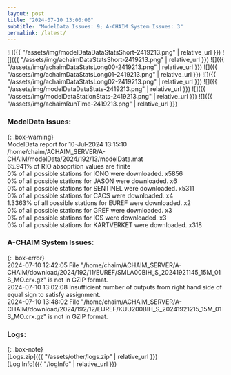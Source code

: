 ```yaml
---
layout: post
title: "2024-07-10 13:00:00"
subtitle: "ModelData Issues: 9; A-CHAIM System Issues: 3"
permalink: /latest/
---
```


![]({{ "/assets/img/modelDataDataStatsShort-2419213.png" | relative_url }})
![]({{ "/assets/img/achaimDataStatsShort-2419213.png" | relative_url }})
![]({{ "/assets/img/achaimDataStatsLong00-2419213.png" | relative_url }})
![]({{ "/assets/img/achaimDataStatsLong01-2419213.png" | relative_url }})
![]({{ "/assets/img/achaimDataStatsLong02-2419213.png" | relative_url }})
![]({{ "/assets/img/modelDataDataStats-2419213.png" | relative_url }})
![]({{ "/assets/img/modelDataStationStats-2419213.png" | relative_url }})
![]({{ "/assets/img/achaimRunTime-2419213.png" | relative_url }})


### ModelData Issues:  
  
{: .box-warning}  
 ModelData report for 10-Jul-2024 13:15:10   
 /home/chaim/ACHAIM_SERVER/A-CHAIM/modelData/2024/192/13/modelData.mat   
 65.941% of RIO absoprtion values are finite   
 0% of all possible stations for IONO were downloaded. x5856   
 0% of all possible stations for JASON were downloaded. x6   
 0% of all possible stations for SENTINEL were downloaded. x5311   
 0% of all possible stations for CACS were downloaded. x4   
 1.3363% of all possible stations for EUREF were downloaded. x2   
 0% of all possible stations for GREF were downloaded. x3   
 0% of all possible stations for IGS were downloaded. x3   
 0% of all possible stations for KARTVERKET were downloaded. x318   
  
### A-CHAIM System Issues:  
  
{: .box-error}  
2024-07-10 12:42:05 File "/home/chaim/ACHAIM_SERVER/A-CHAIM/download/2024/192/11/EUREF/SMLA00BIH_S_20241921145_15M_01S_MO.crx.gz" is not in GZIP format.  
2024-07-10 13:02:08 Insufficient number of outputs from right hand side of equal sign to satisfy assignment.  
2024-07-10 13:48:02 File "/home/chaim/ACHAIM_SERVER/A-CHAIM/download/2024/192/12/EUREF/KUU200BIH_S_20241921215_15M_01S_MO.crx.gz" is not in GZIP format.  

### Logs:  
  
{: .box-note}  
[Logs.zip]({{ "/assets/other/logs.zip" | relative_url }})  
[Log Info]({{ "/logInfo" | relative_url }})  
